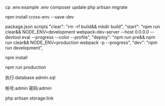 cp .env.example .env
composer update
php artisan migrate

npm install cross-env --save-dev

package.json scripts
"clear": "rm -rf build&& mkdir build",
"start": "npm run clear&& NODE_ENV=development webpack-dev-server --host 0.0.0.0 --devtool eval --progress --color --profile",
"deploy": "npm run pre&& npm run clear&& NODE_ENV=production webpack -p --progress",
"dev": "npm run development",

npm install

npm run production


执行:database admin.sql

帐号:admin
密码:admin


php artisan storage:link